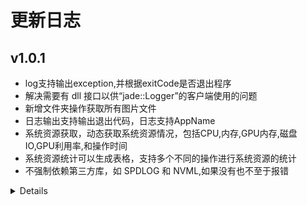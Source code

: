 # 更新日志

## v1.0.1
* log支持输出exception,并根据exitCode是否退出程序
* 解决需要有 dll 接口以供“jade::Logger”的客户端使用的问题
* 新增文件夹操作获取所有图片文件
* 日志输出支持输出退出代码，日志支持AppName
* 系统资源获取，动态获取系统资源情况，包括CPU,内存,GPU内存,磁盘IO,GPU利用率,和操作时间
* 系统资源统计可以生成表格，支持多个不同的操作进行系统资源的统计
* 不强制依赖第三方库，如 SPDLOG 和 NVML,如果没有也不至于报错
<details onclose>

## v1.0.0
* 支持文件夹操作
* 支持log操作
* 添加工具类

</details>